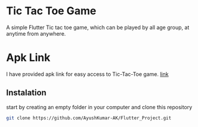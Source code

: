 # Tic Tac Toe Game

A simple Flutter Tic tac toe game, which can be played by all age group, at anytime from anywhere.

# Apk Link

I have provided apk link for easy access to Tic-Tac-Toe game.
[link](https://drive.google.com/file/d/1QPqEpjcRyvSPTOIpimjh1Tbxf1Oford8/view?usp=sharing)

## Instalation

start by creating an empty folder in your computer and clone this repository
```bash
git clone https://github.com/AyushKumar-AK/Flutter_Project.git
```
